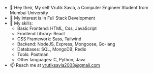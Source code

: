 - 👋 Hey their, My self Vrutik Savla, a Computer Engineer Student from Mumbai University
- 👀 My interest is in Full Stack Development
- 🌱 My skills:
  - Basic Frontend: HTML, Css, JavaScript
  - Frontend Library: React
  - CSS Framework: Sass, Tailwind
  - Backend: NodeJS, Express, Mongoose, Go-lang
  - Databases: SQL, MongoDB, Redis
  - Tools: Postman
  - Other languages: C, Python, Java
- 📫 Reach me at vrutiksavla2003@gmail.com

<!--
**vrutik-savla/vrutik-savla** is a ✨ _special_ ✨ repository because its `README.md` (this file) appears on your GitHub profile.

Here are some ideas to get you started:

- 🔭 I’m currently working on ...
- 🌱 I’m currently learning ...
- 👯 I’m looking to collaborate on ...
- 🤔 I’m looking for help with ...
- 💬 Ask me about ...
- 📫 How to reach me: ...
- 😄 Pronouns: ...
- ⚡ Fun fact: ...
👋 Hi, I’m @OmGori-25
👀 I’m interested in AI-ML and Data Science
🌱 I’m currently learning SQL , Python and its libraries (Pandas , Matplotlib , Numpy) , C , Java , Tableau , Data Structures in C
💞️ I’m looking to collaborate on projects related to SQL and Python
📫 How to reach me -> om.gori16196@gmail.com
-->
